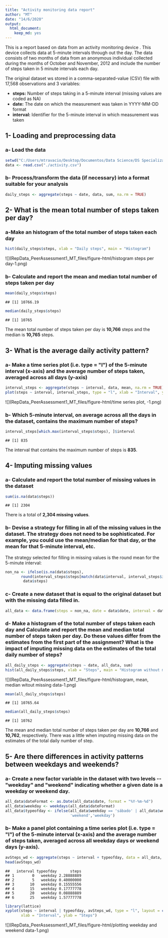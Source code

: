 ```yaml
---
title: "Activity monitoring data report"
author: "MT"
date: "14/6/2020"
output: 
  html_document: 
    keep_md: yes
---
```





This is a report based on data from an activity monitoring device . This device collects data at 5-minute intervals through out the day. The data consists of two months of data from an anonymous individual collected during the months of October and November, 2012 and include the number of steps taken in 5 minute intervals each day.

The original dataset ws stored in a comma-separated-value (CSV) file with 17,568
observations and 3 variables:

- **steps:** Number of steps taking in a 5-minute interval (missing values are coded as NA)  
- **date:** The date on which the measurement was taken in YYYY-MM-DD format  
- **interval:** Identifier for the 5-minute interval in which measurement was taken  

## 1- Loading and preprocessing data
### a- Load the data

```r
setwd("C:/Users/mtravacio/Desktop/Documentos/Data Science/DS Specialization_Johns Hopkins/05-Reproducible Research")
data <- read.csv("./activity.csv")
```

### b- Process/transform the data (if necessary) into a format suitable for your analysis

```r
daily_steps <- aggregate(steps ~ date, data, sum, na.rm = TRUE)
```


## 2- What is the mean total number of steps taken per day?
### a-Make an histogram of the total number of steps taken each day

```r
hist(daily_steps$steps, xlab = "Daily steps", main = "Histogram")
```

![](RepData_PeerAssessment1_MT_files/figure-html/histogram steps per day-1.png)<!-- -->

### b- Calculate and report the **mean** and **median** total number of steps taken per day

```r
mean(daily_steps$steps)
```

```
## [1] 10766.19
```

```r
median(daily_steps$steps)
```

```
## [1] 10765
```
The mean total number of steps taken per day is **10,766** steps and the median is **10,765** steps.


## 3- What is the average daily activity pattern?
### a- Make a time series plot (i.e. type = "l") of the 5-minute interval (x-axis) and the average number of steps taken, averaged across all days (y-axis)

```r
interval_steps <- aggregate(steps ~ interval, data, mean, na.rm = TRUE)
plot(steps ~ interval, interval_steps, type = "l", xlab = "Interval", ylab = "Steps")
```

![](RepData_PeerAssessment1_MT_files/figure-html/time series plot, -1.png)<!-- -->

### b- Which 5-minute interval, on average across all the days in the dataset, contains the maximum number of steps?

```r
interval_steps[which.max(interval_steps$steps), ]$interval
```

```
## [1] 835
```
The interval that contains the maximum number of steps is **835**.


## 4- Imputing missing values
### a- Calculate and report the total number of missing values in the dataset

```r
sum(is.na(data$steps))
```

```
## [1] 2304
```
There is a total of **2,304 missing values**.

### b- Devise a strategy for filling in all of the missing values in the dataset. The strategy does not need to be sophisticated. For example, you could use the mean/median for that day, or the mean for that 5-minute interval, etc.
The strategy selected for filling in missing values is the round mean for the 5-minute interval:

```r
non_na <- ifelse(is.na(data$steps),
       round(interval_steps$steps[match(data$interval, interval_steps$interval)], 0),
        data$steps)
```

### c- Create a new dataset that is equal to the original dataset but with the missing data filled in.

```r
all_data <- data.frame(steps = non_na, date = data$date, interval = data$interval)
```

### d- Make a histogram of the total number of steps taken each day and Calculate and report the mean and median total number of steps taken per day. Do these values differ from the estimates from the first part of the assignment? What is the impact of imputing missing data on the estimates of the total daily number of steps?

```r
all_daily_steps <- aggregate(steps ~ date, all_data, sum)
hist(all_daily_steps$steps, xlab = "Steps", main = "Histogram without missing data")
```

![](RepData_PeerAssessment1_MT_files/figure-html/histogram, mean, median witout missing data-1.png)<!-- -->

```r
mean(all_daily_steps$steps)
```

```
## [1] 10765.64
```

```r
median(all_daily_steps$steps)
```

```
## [1] 10762
```
The mean and median total number of steps taken per day are **10,766** and **10,762**, respectively. There was a little when imputing missing data on the estimates of the total daily number of step.


## 5- Are there differences in activity patterns between weekdays and weekends?
### a- Create a new factor variable in the dataset with two levels -- "weekday" and "weekend" indicating whether a given date is a weekday or weekend day.

```r
all_data$dateFormat <- as.Date(all_data$date, format = "%Y-%m-%d")
all_data$weekday <- weekdays(all_data$dateFormat)
all_data$typeofday <- ifelse(all_data$weekday == 'sábado' | all_data$weekday =='domingo',
                             'weekend','weekday')
```

### b- Make a panel plot containing a time series plot (i.e. type = "l") of the 5-minute interval (x-axis) and the average number of steps taken, averaged across all weekday days or weekend days (y-axis). 

```r
avSteps_wd <- aggregate(steps ~ interval + typeofday, data = all_data, mean)
head(avSteps_wd)
```

```
##   interval typeofday      steps
## 1        0   weekday 2.28888889
## 2        5   weekday 0.40000000
## 3       10   weekday 0.15555556
## 4       15   weekday 0.17777778
## 5       20   weekday 0.08888889
## 6       25   weekday 1.57777778
```

```r
library(lattice)
xyplot(steps ~ interval | typeofday, avSteps_wd, type = "l", layout = c(1, 2), 
       xlab = "Interval", ylab = "Steps")
```

![](RepData_PeerAssessment1_MT_files/figure-html/plotting weekday and weekend data-1.png)<!-- -->
